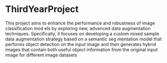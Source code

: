 # ThirdYearProject
This project aims to enhance the performance and robustness of image classification mod
els by exploring new, advanced data augmentation techniques. Specifically, it focuses on
 developing a custom mixed sample data augmentation strategy based on a semantic seg
mentation model that performs object detection on the input image and then generates
 hybrid images that contain both useful object information from the original input image
 for different image datasets
